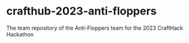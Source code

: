 # crafthub-2023-anti-floppers
The team repository of the Anti-Floppers team for the 2023 CraftHack Hackathon
